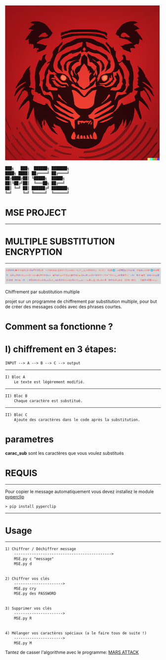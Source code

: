 ![image du projet](exemple/logo.png)


	███╗   ███╗  ██████╗ ███████╗
	████╗ ████║ ██╔════╝ ██╔════╝
	██╔████╔██║ ╚█████╗  █████╗
	██║╚██╔╝██║  ╚═══██╗ ██╔══╝
	██║ ╚═╝ ██║ ██████╔╝ ███████╗
	╚═╝     ╚═╝ ╚═════╝  ╚══════╝


# MSE PROJECT
-------------------------------------

# MULTIPLE SUBSTITUTION ENCRYPTION
-------------------------------------
![cover](exemple/cover.jpg)


Chiffrement par substitution multiple

projet sur un programme de chiffrement par substitution multiple,
pour but de créer des messages codés avec des phrases courtes.


# Comment sa fonctionne ?

# I) chiffrement en 3 étapes:

    INPUT --> A --> B --> C --> output
    
--------------------------------------------------------------------------
    I) Bloc A
        Le texte est légèrement modifié.
--------------------------------------------------------------------------
    II) Bloc B
        Chaque caractère est substitué.
--------------------------------------------------------------------------
    II) Bloc C
        Ajoute des caractères dans le code après la substitution.

# parametres

**carac_sub** sont les caractères que vous voulez substitués


# REQUIS
-------------------------------------
Pour copier le message automatiquement vous devez installez le module [pyperclip](https://pypi.org/project/pyperclip/)

	> pip install pyperclip
	
-------------------------------------


# Usage
---------------------------
	
	1) Chiffrer / Déchiffrer message
		-------------------------------------------->
		MSE.py c "message"
		MSE.py d


	2) Chiffrer vos clés
		---------------------->
		MSE.py cry
		MSE.py des PASSWORD


	3) Supprimer vos clés
		---------------------->
		MSE.py R
		
		
	4) Mélanger vos caractères spéciaux (a le faire tous de suite !)
		---------------------->
		MSE.py M


Tantez de casser l'algorithme avec le programme: [MARS ATTACK](https://discord.gg/E6qJmmKaEW)

